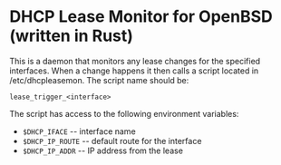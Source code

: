 # DHCP Lease Monitor for OpenBSD (written in Rust)

This is a daemon that monitors any lease changes for the specified
interfaces. When a change happens it then calls a script located
in /etc/dhcpleasemon. The script name should be:

    lease_trigger_<interface>

The script has access to the following environment variables:

* `$DHCP_IFACE` -- interface name
* `$DHCP_IP_ROUTE` -- default route for the interface
* `$DHCP_IP_ADDR` -- IP address from the lease


